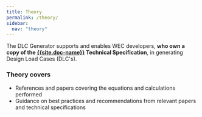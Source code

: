 ```yaml
---
title: Theory
permalink: /theory/
sidebar:
  nav: "theory"
---
```



The DLC Generator supports and enables WEC developers, **who own a copy of the [{{site.doc-name}}]({{site.doc-link}}) Technical Specification**, in generating Design Load Cases (DLC's).

### Theory covers

- References and papers covering the equations and calculations performed
- Guidance on best practices and recommendations from relevant papers and technical specifications


